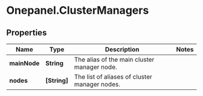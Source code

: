 # Onepanel.ClusterManagers

## Properties
Name | Type | Description | Notes
------------ | ------------- | ------------- | -------------
**mainNode** | **String** | The alias of the main cluster manager node. | 
**nodes** | **[String]** | The list of aliases of cluster manager nodes. | 


